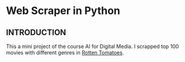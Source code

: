 # Web Scraper in Python
## INTRODUCTION
This a mini project of the course AI for Digital Media. I scrapped top 100 movies with different genres in [Rotten Tomatoes](https://www.rottentomatoes.com/).
